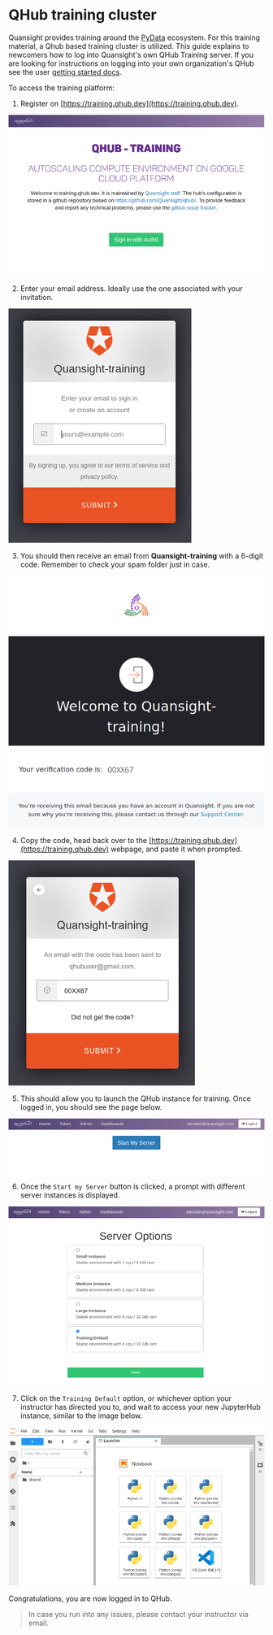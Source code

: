 # QHub training cluster

Quansight provides training around the [PyData](https://pydata.org/) ecosystem. For this training material, a Qhub based training cluster is utilized. This guide explains to
newcomers how to log into Quansight's own QHub Training server. If you are looking for instructions on logging into your own organization's QHub see the user
[getting started docs](getting_started.md).

To access the training platform:

1. Register on [https://training.qhub.dev](https://training.qhub.dev).

![Screenshot of the training platform](../images/training_gen_qhub_1.png)

2. Enter your email address. Ideally use the one associated with your invitation.

![Login screen using Auth0](../images/training_auth_screen_2.png)

3. You should then receive an email from **Quansight-training** with a 6-digit code. Remember to check your spam folder just in case.

![Screenshot of email with the login code](../images/training_email_screen_3.png)

4. Copy the code, head back over to the [https://training.qhub.dev](https://training.qhub.dev) webpage, and paste it when prompted.

![Screenshot displaying the code to be pasted on QHub login webpage](../images/training_auth_screen_4.png)

5. This should allow you to launch the QHub instance for training. Once logged in, you should see the page below.

![Screenshot of initial QHub login page](../images/training_server_start_5.png)

6. Once the `Start my Server` button is clicked, a prompt with different server instances is displayed.

![Screenshot of initial QHub page once user logged in](../images/training_instances_6.png)

7. Click on the `Training Default` option, or whichever option your instructor has directed you to, and wait to access your new JupyterHub instance, similar to the image below.

![QHub instance started and populated with many environments](../images/training_env_7.png)

Congratulations, you are now logged in to QHub.

> In case you run into any issues, please contact your instructor via email.
